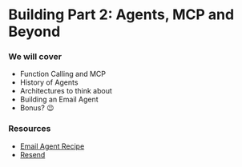 # Building Part 2: Agents, MCP and Beyond

### We will cover
- Function Calling and MCP
- History of Agents
- Architectures to think about
- Building an Email Agent 
- Bonus? 😉

### Resources

- [Email Agent Recipe](https://github.com/weaviate/recipes-ts/tree/main/agents/llamaindex/email-operations)
- [Resend](https://resend.com)